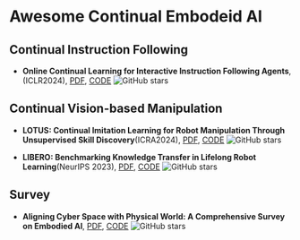 # Awesome Continual Embodeid AI


## Continual Instruction Following
- **Online Continual Learning for Interactive Instruction Following Agents**, (ICLR2024), [PDF](https://openreview.net/pdf?id=7M0EzjugaN), [CODE](https://github.com/snumprlab/cl-alfred?tab=readme-ov-file) ![GitHub stars](https://img.shields.io/github/stars/snumprlab/cl-alfred?tab=readme-ov-file)

## Continual Vision-based Manipulation
- **LOTUS: Continual Imitation Learning for Robot Manipulation Through Unsupervised Skill Discovery**(ICRA2024), [PDF](https://arxiv.org/abs/2311.02058), [CODE](https://github.com/UT-Austin-RPL/Lotus) ![GitHub stars](https://img.shields.io/github/stars/UT-Austin-RPL/Lotus)

- **LIBERO: Benchmarking Knowledge Transfer in Lifelong Robot Learning**(NeurIPS 2023), [PDF](https://arxiv.org/abs/2311.02058), [CODE](https://github.com/Lifelong-Robot-Learning/LIBERO) ![GitHub stars](https://img.shields.io/github/stars/Lifelong-Robot-Learning/LIBERO)


## Survey
- **Aligning Cyber Space with Physical World: A Comprehensive Survey on Embodied AI**, [PDF](https://arxiv.org/pdf/2306.03310.pdf), [CODE](https://github.com/HCPLab-SYSU/Embodied_AI_Paper_List) ![GitHub stars](https://img.shields.io/github/stars/HCPLab-SYSU/Embodied_AI_Paper_List)